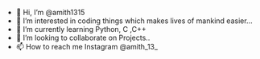 - 👋 Hi, I’m @amith1315
- 👀 I’m interested in coding things which makes lives of mankind easier... 
- 🌱 I’m currently learning Python, C ,C++
- 💞️ I’m looking to collaborate on Projects..
- 📫 How to reach me Instagram @amith_13_

<!---
amith1315/amith1315 is a ✨ special ✨ repository because its `README.md` (this file) appears on your GitHub profile.
You can click the Preview link to take a look at your changes.
--->
